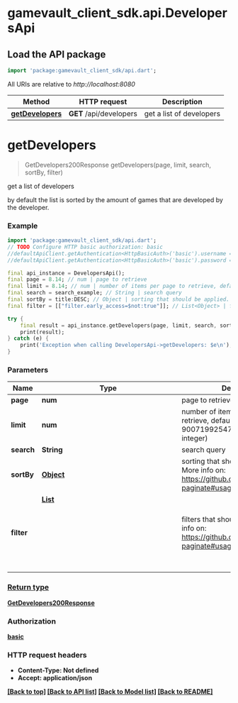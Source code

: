 # gamevault_client_sdk.api.DevelopersApi

## Load the API package
```dart
import 'package:gamevault_client_sdk/api.dart';
```

All URIs are relative to *http://localhost:8080*

Method | HTTP request | Description
------------- | ------------- | -------------
[**getDevelopers**](DevelopersApi.md#getdevelopers) | **GET** /api/developers | get a list of developers


# **getDevelopers**
> GetDevelopers200Response getDevelopers(page, limit, search, sortBy, filter)

get a list of developers

by default the list is sorted by the amount of games that are developed by the developer.

### Example
```dart
import 'package:gamevault_client_sdk/api.dart';
// TODO Configure HTTP basic authorization: basic
//defaultApiClient.getAuthentication<HttpBasicAuth>('basic').username = 'YOUR_USERNAME'
//defaultApiClient.getAuthentication<HttpBasicAuth>('basic').password = 'YOUR_PASSWORD';

final api_instance = DevelopersApi();
final page = 8.14; // num | page to retrieve
final limit = 8.14; // num | number of items per page to retrieve, default is 9007199254740991 (max safe integer)
final search = search_example; // String | search query
final sortBy = title:DESC; // Object | sorting that should be applied. More info on: https://github.com/ppetzold/nestjs-paginate#usage
final filter = [["filter.early_access=$not:true"]]; // List<Object> | filters that should be applied. More info on: https://github.com/ppetzold/nestjs-paginate#usage

try {
    final result = api_instance.getDevelopers(page, limit, search, sortBy, filter);
    print(result);
} catch (e) {
    print('Exception when calling DevelopersApi->getDevelopers: $e\n');
}
```

### Parameters

Name | Type | Description  | Notes
------------- | ------------- | ------------- | -------------
 **page** | **num**| page to retrieve | [optional] 
 **limit** | **num**| number of items per page to retrieve, default is 9007199254740991 (max safe integer) | [optional] 
 **search** | **String**| search query | [optional] 
 **sortBy** | [**Object**](.md)| sorting that should be applied. More info on: https://github.com/ppetzold/nestjs-paginate#usage | [optional] 
 **filter** | [**List<Object>**](Object.md)| filters that should be applied. More info on: https://github.com/ppetzold/nestjs-paginate#usage | [optional] [default to const []]

### Return type

[**GetDevelopers200Response**](GetDevelopers200Response.md)

### Authorization

[basic](../README.md#basic)

### HTTP request headers

 - **Content-Type**: Not defined
 - **Accept**: application/json

[[Back to top]](#) [[Back to API list]](../README.md#documentation-for-api-endpoints) [[Back to Model list]](../README.md#documentation-for-models) [[Back to README]](../README.md)

